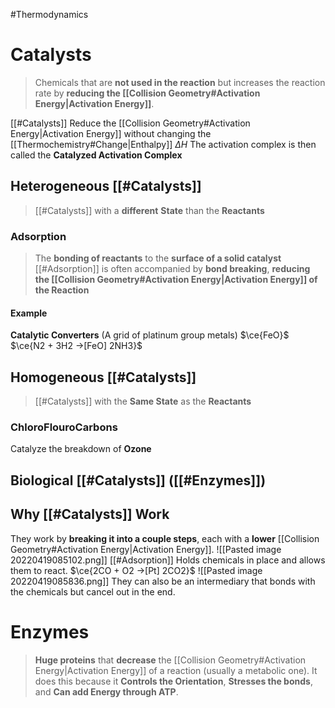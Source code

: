 #Thermodynamics 
# Catalysts
> Chemicals that are **not used in the reaction** but increases the reaction rate by **reducing the [[Collision Geometry#Activation Energy|Activation Energy]]**.

[[#Catalysts]] Reduce the [[Collision Geometry#Activation Energy|Activation Energy]] without changing the [[Thermochemistry#Change|Enthalpy]] $\Delta H$
The activation complex is then called the **Catalyzed Activation Complex**
## Heterogeneous [[#Catalysts]]
> [[#Catalysts]] with a **different** **State** than the **Reactants**
### Adsorption
> The **bonding of reactants** to the **surface of a solid catalyst**
> [[#Adsorption]] is often accompanied by **bond breaking**, **reducing the [[Collision Geometry#Activation Energy|Activation Energy]] of the Reaction**

#### Example
**Catalytic Converters** (A grid of platinum group metals)
$\ce{FeO}$ 
$\ce{N2 + 3H2 ->[FeO] 2NH3}$ 
## Homogeneous [[#Catalysts]]
> [[#Catalysts]] with the **Same State** as the **Reactants**

### ChloroFlouroCarbons
Catalyze the breakdown of **Ozone**
## Biological [[#Catalysts]] ([[#Enzymes]])
## Why [[#Catalysts]] Work
They work by **breaking it into a couple steps**, each with a **lower** [[Collision Geometry#Activation Energy|Activation Energy]]. 
![[Pasted image 20220419085102.png]]
[[#Adsorption]] Holds chemicals in place and allows them to react.
$\ce{2CO + O2 ->[Pt] 2CO2}$ 
![[Pasted image 20220419085836.png]]
They can also be an intermediary that bonds with the chemicals but cancel out in the end.
# Enzymes
> **Huge proteins** that **decrease** the [[Collision Geometry#Activation Energy|Activation Energy]] of a reaction (usually a metabolic one). It does this because it **Controls the Orientation**, **Stresses the bonds**, and **Can add Energy through ATP**.